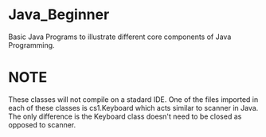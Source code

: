 # Java_Beginner
Basic Java Programs to illustrate different core components of Java Programming.

# NOTE
These classes will not compile on a stadard IDE. One of the files imported in each of these classes 
is cs1.Keyboard which acts similar to scanner in Java. The only difference is the Keyboard class 
doesn't need to be closed as opposed to scanner.
